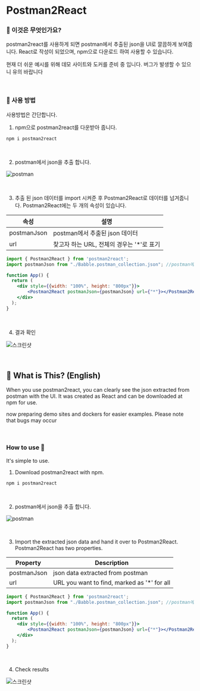 # Postman2React

### 🤔 이것은 무엇인가요?
postman2react를 사용하게 되면 postman에서 추출된 json을 UI로 깔끔하게 보여줍니다.
React로 작성이 되었으며, npm으로 다운로드 하여 사용할 수 있습니다.

현재 더 쉬운 예시를 위해 데모 사이트와 도커를 준비 중 입니다.
버그가 발생할 수 있으니 유의 바랍니다

<br/>

### 📖 사용 방법
사용방법은 간단합니다.
1. npm으로 postman2react를 다운받아 줍니다.

```shell
npm i postman2react
```

<br/>

2. postman에서 json을 추출 합니다.
   
![postman](https://github.com/hdev1004/postman2react/assets/59737252/28466d8b-14cd-416c-a1ee-bebea0044ef0) 

<br/>

3. 추출 된 json 데이터를 import 시켜준 후 Postman2React로 데이터를 넘겨줍니다.
Postman2React에는 두 개의 속성이 있습니다.

|속성|설명|
|------|---|
|postmanJson|postman에서 추출된 json 데이터|
|url|찾고자 하는 URL, 전체의 경우는 '*'로 표기|

```jsx
import { Postman2React } from 'postman2react';
import postmanJson from "./Babble.postman_collection.json"; //postman에서 추출된 json

function App() {
  return (
    <div style={{width: "100%", height: "800px"}}>
        <Postman2React postmanJson={postmanJson} url={"*"}></Postman2React>
    </div>
  );
}
```

<br/>

4. 결과 확인

![스크린샷](https://github.com/hdev1004/postman2react/assets/59737252/975e202c-7c65-4211-afa6-6e8975f3c762)

<br/>

## 🤔 What is This? (English)
When you use postman2react, you can clearly see the json extracted from postman with the UI.
It was created as React and can be downloaded at npm for use.

now preparing demo sites and dockers for easier examples.
Please note that bugs may occur

<br/>

### How to use 📖
It's simple to use.
1. Download postman2react with npm.

```shell
npm i postman2react
```

<br/>

2. postman에서 json을 추출 합니다.
   
![postman](https://github.com/hdev1004/postman2react/assets/59737252/28466d8b-14cd-416c-a1ee-bebea0044ef0) 

<br/>

3. Import the extracted json data and hand it over to Postman2React.
Postman2React has two properties.

|Property|Description|
|------|---|
|postmanJson|json data extracted from postman|
|url|URL you want to find, marked as '*' for all|


```jsx
import { Postman2React } from 'postman2react';
import postmanJson from "./Babble.postman_collection.json"; //postman에서 추출된 json

function App() {
  return (
    <div style={{width: "100%", height: "800px"}}>
        <Postman2React postmanJson={postmanJson} url={"*"}></Postman2React>
    </div>
  );
}
```

<br/>

4. Check results

![스크린샷](https://github.com/hdev1004/postman2react/assets/59737252/975e202c-7c65-4211-afa6-6e8975f3c762)

<br/>

